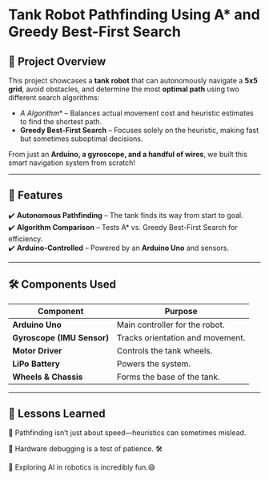 # Tank Robot Pathfinding Using A* and Greedy Best-First Search  

## 🤖 Project Overview  
This project showcases a **tank robot** that can autonomously navigate a **5x5 grid**, avoid obstacles, and determine the most **optimal path** using two different search algorithms:  

- **A* Algorithm** – Balances actual movement cost and heuristic estimates to find the shortest path.  
- **Greedy Best-First Search** – Focuses solely on the heuristic, making fast but sometimes suboptimal decisions.  

From just an **Arduino, a gyroscope, and a handful of wires**, we built this smart navigation system from scratch!  

---

## 📜 Features  
✔️ **Autonomous Pathfinding** – The tank finds its way from start to goal.  
✔️ **Algorithm Comparison** – Tests A* vs. Greedy Best-First Search for efficiency.  
✔️ **Arduino-Controlled** – Powered by an **Arduino Uno** and sensors.  

---

## 🛠️ Components Used  
| Component  | Purpose |
|------------|---------|
| **Arduino Uno**  | Main controller for the robot.  |
| **Gyroscope (IMU Sensor)**  | Tracks orientation and movement.  |
| **Motor Driver**  | Controls the tank wheels.  |
| **LiPo Battery**  | Powers the system.  |
| **Wheels & Chassis**  | Forms the base of the tank.  |

---

## 📖 Lessons Learned

🔹 Pathfinding isn’t just about speed—heuristics can sometimes mislead. 

🔹 Hardware debugging is a test of patience. 🛠️

🔹 Exploring AI in robotics is incredibly fun.😄

